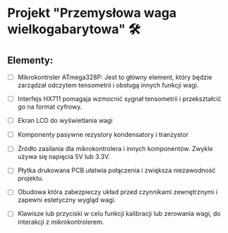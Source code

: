 # Projekt "Przemysłowa waga wielkogabarytowa"  🛠️

## Elementy: 

- [ ] Mikrokontroler ATmega328P: Jest to główny element, który będzie zarządzał odczytem tensometrii i obsługą innych funkcji wagi. 

- [ ] Interfejs HX711 pomagaja wzmocnić sygnał tensometrii i przekształcić go na format cyfrowy.

- [ ] Ekran LCD do wyświetlania wagi

- [ ] Komponenty pasywne rezystory kondensatory i tranzystor

- [ ] Źródło zasilania dla mikrokontrolera i innych komponentów. Zwykle używa się napięcia 5V lub 3.3V.

- [ ] Płytka drukowana PCB ułatwia połączenia i zwiększa niezawodność projektu.

- [ ] Obudowa która zabezpieczy układ przed czynnikami zewnętrznymi i zapewni estetyczny wygląd wagi.

- [ ] Klawisze lub przyciski w celu funkcji kalibracji lub zerowania wagi, do interakcji z mikrokontrolerem.


